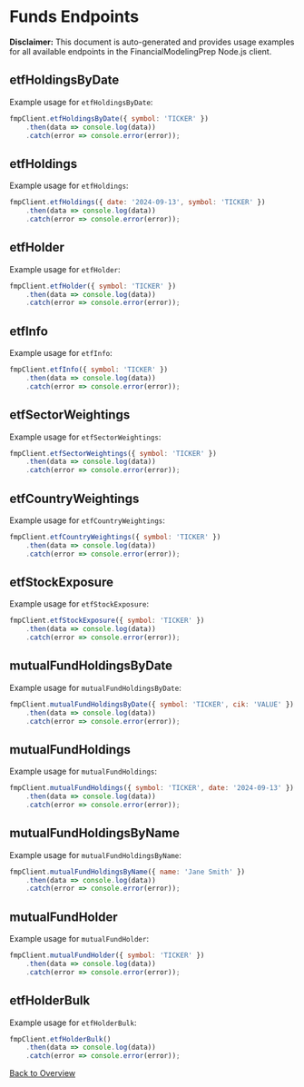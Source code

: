# Funds Endpoints

**Disclaimer:** This document is auto-generated and provides usage examples for all available endpoints in the FinancialModelingPrep Node.js client.

## etfHoldingsByDate

Example usage for `etfHoldingsByDate`:

```javascript
fmpClient.etfHoldingsByDate({ symbol: 'TICKER' })
    .then(data => console.log(data))
    .catch(error => console.error(error));
```

## etfHoldings

Example usage for `etfHoldings`:

```javascript
fmpClient.etfHoldings({ date: '2024-09-13', symbol: 'TICKER' })
    .then(data => console.log(data))
    .catch(error => console.error(error));
```

## etfHolder

Example usage for `etfHolder`:

```javascript
fmpClient.etfHolder({ symbol: 'TICKER' })
    .then(data => console.log(data))
    .catch(error => console.error(error));
```

## etfInfo

Example usage for `etfInfo`:

```javascript
fmpClient.etfInfo({ symbol: 'TICKER' })
    .then(data => console.log(data))
    .catch(error => console.error(error));
```

## etfSectorWeightings

Example usage for `etfSectorWeightings`:

```javascript
fmpClient.etfSectorWeightings({ symbol: 'TICKER' })
    .then(data => console.log(data))
    .catch(error => console.error(error));
```

## etfCountryWeightings

Example usage for `etfCountryWeightings`:

```javascript
fmpClient.etfCountryWeightings({ symbol: 'TICKER' })
    .then(data => console.log(data))
    .catch(error => console.error(error));
```

## etfStockExposure

Example usage for `etfStockExposure`:

```javascript
fmpClient.etfStockExposure({ symbol: 'TICKER' })
    .then(data => console.log(data))
    .catch(error => console.error(error));
```

## mutualFundHoldingsByDate

Example usage for `mutualFundHoldingsByDate`:

```javascript
fmpClient.mutualFundHoldingsByDate({ symbol: 'TICKER', cik: 'VALUE' })
    .then(data => console.log(data))
    .catch(error => console.error(error));
```

## mutualFundHoldings

Example usage for `mutualFundHoldings`:

```javascript
fmpClient.mutualFundHoldings({ symbol: 'TICKER', date: '2024-09-13' })
    .then(data => console.log(data))
    .catch(error => console.error(error));
```

## mutualFundHoldingsByName

Example usage for `mutualFundHoldingsByName`:

```javascript
fmpClient.mutualFundHoldingsByName({ name: 'Jane Smith' })
    .then(data => console.log(data))
    .catch(error => console.error(error));
```

## mutualFundHolder

Example usage for `mutualFundHolder`:

```javascript
fmpClient.mutualFundHolder({ symbol: 'TICKER' })
    .then(data => console.log(data))
    .catch(error => console.error(error));
```

## etfHolderBulk

Example usage for `etfHolderBulk`:

```javascript
fmpClient.etfHolderBulk()
    .then(data => console.log(data))
    .catch(error => console.error(error));
```

[Back to Overview](./README.md)
